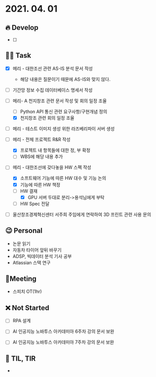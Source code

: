 # 2021. 04. 01

## 🔥 Develop

- [ ] 




##  🏳‍🌈 Task

- [x] 메리 - 대한조선 관련 AS-IS 분석 문서 작성
  * 해당 내용은 질문이기 때문에 AS-IS와 맞지 않다. 
- [ ] 기간망 정보 수집 데이터베이스 명세서 작성
- [ ] 메리- A 천지창조 관련 문서 작성 및 회의 일정 조율
  - [ ] Python API 통신 관련 요구사항/구현개념 정의
  - [x] 천지창조 관련 회의 일정 조율
- [ ] 메리 - 테스트 이미지 생성 위한 라즈베리파이 서버 생성
- [ ] 메리 - 전체 프로젝트 R&R 작성
  - [x] 프로젝트 내 항목들에 대한 정, 부 확정
  - [ ] WBS에 해당 내용 추가
- [ ] 메리 - 대한조선에 갖다놓을 HW 스펙 작성
  - [x] 소프트웨어 기능에 따른 HW 대수 및 기능 논의
  - [x] 기능에 따른 HW 책정
  - [ ] HW 결재
    - [x] GPU 서버 두대로 분리->용석님에게 부탁
  - [ ] HW Spec 전달
- [ ] 울산창조경제혁신센터 서주희 주임에게 연락하여 3D 프린트 관련 사용 문의



## 😉 Personal

* 논문 읽기
* 자동차 타이어 앞뒤 바꾸기
* ADSP, 빅데이터 분석 기사 공부
* Atlassian 스택 연구




## :dizzy: ​Meeting

* 스피치 OT(1hr)



## ❌ Not Started

- [ ] RPA 설계
- [ ] AI 인공지능 노바투스 아카데미아 6주차 강의 문서 보완
- [ ] AI 인공지능 노바투스 아카데미아 7주차 강의 문서 보완



## 📸 TIL, TIR

* 